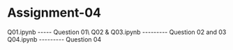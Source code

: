 # Assignment-04
Q01.ipynb ----- Question 01\\
Q02 & Q03.ipynb --------- Question 02 and 03
Q04.ipynb --------- Question 04
